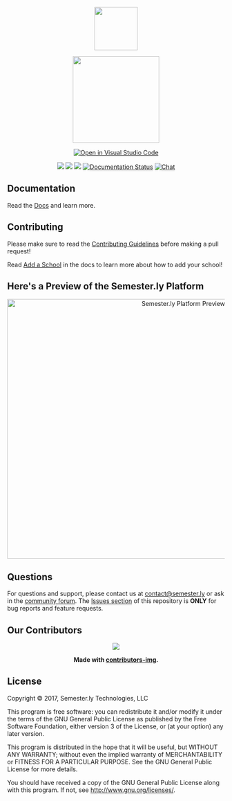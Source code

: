 <p align="center"><a href="https://semester.ly" target="_blank"><img width="100"src="https://semester.ly/static/img/logo2.0-32x32.png"></a></p>
<p align="center"><a href="https://semester.ly" target="_blank"><img width="200" src="http://i.imgur.com/9mMP9bY.png"/></a></p>

<p align="center">
  <a href="https://open.vscode.dev/jhuopensource/semesterly" target="_blank"><img src="https://open.vscode.dev/badges/open-in-vscode.svg" alt='Open in Visual Studio Code'/></a>
</p>

<p align="center">
  <a href="https://github.com/jhuopensource/semesterly/actions"><img src="https://github.com/jhuopensource/semesterly/actions/workflows/semesterly.yml/badge.svg?branch=prod"/></a>
  <a href="https://www.gnu.org/licenses/gpl-3.0"><img src="https://img.shields.io/badge/License-GPL%20v3-blue.svg"/></a>
  <a href="https://github.com/jhuopensource/semesterly/pulls"><img src="https://img.shields.io/badge/PRs-welcome-brightgreen.svg"/></a>
  <a href='https://semesterly-v2.readthedocs.io/en/latest/?badge=latest' target="_blank"><img src='https://readthedocs.org/projects/semesterly-v2/badge/?version=latest' alt='Documentation Status' /></a>
  <a href="https://discord.gg/txYbphsAV7" target="_blank"><img src="https://img.shields.io/badge/chat-on%20discord-7289da.svg?sanitize=true" alt="Chat"></a>
</p>

## Documentation

Read the [Docs](https://semesterly-v2.readthedocs.io/en/latest/) and learn more.

## Contributing

Please make sure to read the [Contributing Guidelines](https://github.com/jhuopensource/semesterly/blob/master/docs/contributing.rst#how-to-contribute) before making a pull request!

Read [Add a School](https://semesterly.readthedocs.io/en/latest/addaschool.html) in the docs to learn more about how to add your school!

## Here's a Preview of the Semester.ly Platform

<p align="center"><img src="http://i.imgur.com/G543QPJ.jpg" width="800" height="600" alt="Semester.ly Platform Preview"></p>

## Questions

For questions and support, please contact us at <contact@semester.ly> or ask in the [community forum](https://discord.gg/txYbphsAV7). The [Issues section](https://github.com/jhuopensource/semesterly/issues) of this repository is **ONLY** for bug reports and feature requests.

## Our Contributors
<div align="center">
  <a href="https://github.com/jhuopensource/semesterly/graphs/contributors">
    <img src="https://contrib.rocks/image?repo=jhuopensource/semesterly" />
  </a>
</div>

<p align="center" style="font-weight:bold">
Made with <a href="https://contrib.rocks/preview?repo=jhuopensource%2Fsemesterly">contributors-img</a>.
</p>

## License

Copyright © 2017, Semester.ly Technologies, LLC

This program is free software: you can redistribute it and/or modify
it under the terms of the GNU General Public License as published by
the Free Software Foundation, either version 3 of the License, or
(at your option) any later version.

This program is distributed in the hope that it will be useful,
but WITHOUT ANY WARRANTY; without even the implied warranty of
MERCHANTABILITY or FITNESS FOR A PARTICULAR PURPOSE.  See the
GNU General Public License for more details.

You should have received a copy of the GNU General Public License
along with this program.  If not, see <http://www.gnu.org/licenses/>.

